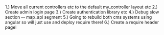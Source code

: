 
1.) Move all current controllers etc to the default my_controller layout etc
2.) Create admin login page
3.) Create authentication library etc
4.) Debug slow section -- map_api segment
5.) Going to rebuild both cms systems using angular so will just use and deploy require there!
6.) Create a require header page! 


<script data-main='js/app.js' src='js/resources/require.js'></script> 

